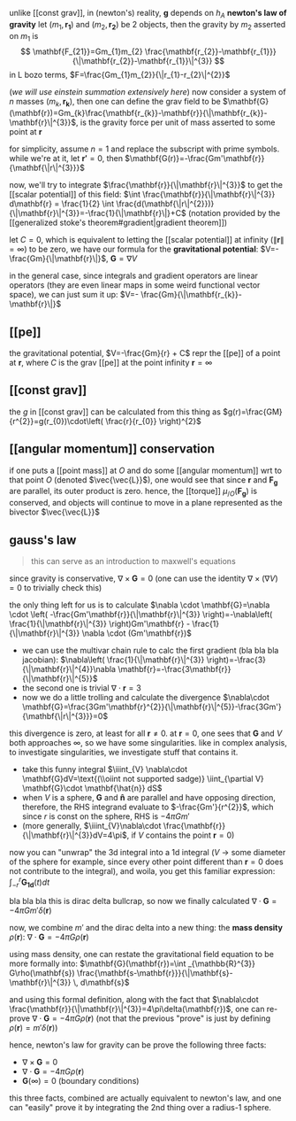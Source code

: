 unlike [[const grav]], in (newton's) reality, $\mathbf{g}$ depends on $h_{A}$
**newton's law of gravity**
let $(m_{1}, \mathbf{r_{1}})$ and $(m_{2}, \mathbf{r_{2}})$ be 2 objects, then the gravity by $m_{2}$ asserted on $m_{1}$ is
$$
\mathbf{F_{21}}=Gm_{1}m_{2} \frac{\mathbf{r_{2}}-\mathbf{r_{1}}}{\|\mathbf{r_{2}}-\mathbf{r_{1}}\|^{3}}
$$
in L bozo terms, $F=\frac{Gm_{1}m_{2}}{\|r_{1}-r_{2}\|^{2}}$

(*we will use einstein summation extensively here*)
now consider a system of $n$ masses $(m_{k},\mathbf{r_{k}})$, then one can define the grav field to be $\mathbf{G}(\mathbf{r})=Gm_{k}\frac{\mathbf{r_{k}}-\mathbf{r}}{\|\mathbf{r_{k}}-\mathbf{r}\|^{3}}$, is the gravity force per unit of mass asserted to some point at $\mathbf{r}$

for simplicity, assume $n=1$ and replace the subscript with prime symbols. while we're at it, let $\mathbf{r'}=0$, then $\mathbf{G(r)}=-\frac{Gm'\mathbf{r}}{\mathbf{\|r\|^{3}}}$

now, we'll try to integrate $\frac{\mathbf{r}}{\|\mathbf{r}\|^{3}}$ to get the [[scalar potential]] of this field: $\int  \frac{\mathbf{r}}{\|\mathbf{r}\|^{3}} d\mathbf{r} = \frac{1}{2} \int \frac{d(\mathbf{\|r\|^{2}})}{\|\mathbf{r}\|^{3}}=-\frac{1}{\|\mathbf{r}\|}+C$ (notation provided by the [[generalized stoke's theorem#gradient|gradient theorem]])

let $C=0$, which is equivalent to letting the [[scalar potential]] at infinity ($\|\mathbf{r}\|=\infty$) to be zero, we have our formula for the **gravitational potential**: $V=-\frac{Gm}{\|\mathbf{r}\|}$, $\mathbf{G}=\nabla V$

in the general case, since integrals and gradient operators are linear operators (they are even linear maps in some weird functional vector space), we can just sum it up: $V=- \frac{Gm}{\|\mathbf{r_{k}}-\mathbf{r}\|}$

## [[pe]]
the gravitational potential, $V=-\frac{Gm}{r} + C$ repr the [[pe]] of a point at $\mathbf{r}$, where $C$ is the grav [[pe]] at the point infinity $\mathbf{r}=\infty$

## [[const grav]]
the $g$ in [[const grav]] can be calculated from this thing as
$g(r)=\frac{GM}{r^{2}}=g(r_{0})\cdot\left( \frac{r}{r_{0}} \right)^{2}$

## [[angular momentum]] conservation
if one puts a [[point mass]] at $O$ and do some [[angular momentum]] wrt to that point $O$ (denoted $\vec{\vec{L}}$), one would see that since $\mathbf{r}$ and $\mathbf{F_{g}}$ are parallel, its outer product is zero. hence, the [[torque]] $\mu_{/O}(\mathbf{F_{g}})$ is conserved, and objects will continue to move in a plane represented as the bivector $\vec{\vec{L}}$

## gauss's law

> this can serve as an introduction to maxwell's equations

since gravity is conservative, $\nabla \times \mathbf{G}=0$ (one can use the identity $\nabla \times (\nabla V)=0$ to trivially check this)

the only thing left for us is to calculate $\nabla \cdot \mathbf{G}=\nabla \cdot \left( -\frac{Gm'\mathbf{r}}{\|\mathbf{r}\|^{3}} \right)=-\nabla\left( \frac{1}{\|\mathbf{r}\|^{3}} \right)Gm'\mathbf{r} - \frac{1}{\|\mathbf{r}\|^{3}} \nabla \cdot (Gm'\mathbf{r})$
- we can use the multivar chain rule to calc the first gradient (bla bla bla jacobian): $\nabla\left( \frac{1}{\|\mathbf{r}\|^{3}} \right)=-\frac{3}{\|\mathbf{r}\|^{4}}\nabla \mathbf{r}=-\frac{3\mathbf{r}}{\|\mathbf{r}\|^{5}}$
- the second one is trivial $\nabla \cdot \mathbf{r}=3$
- now we do a little trolling and calculate the divergence  $\nabla\cdot \mathbf{G}=\frac{3Gm'\mathbf{r}^{2}}{\|\mathbf{r}\|^{5}}-\frac{3Gm'}{\mathbf{\|r\|^{3}}}=0$

this divergence is zero, at least for all $\mathbf{r} \neq 0$. at $\mathbf{r}=0$, one sees that $\mathbf{G}$ and $V$ both approaches $\infty$, so we have some singularities. like in complex analysis, to investigate singularities, we investigate stuff that contains it.

- take this funny integral $\iiint_{V} \nabla\cdot \mathbf{G}dV=\text{(\\oiint not supported sadge)} \iint_{\partial V} \mathbf{G}\cdot \mathbf{\hat{n}} dS$
- when $V$ is a sphere, $\mathbf{G}$ and $\mathbf{\hat{n}}$ are parallel and have opposing direction, therefore, the RHS integrand evaluate to $-\frac{Gm'}{r^{2}}$, which since $r$ is const on the sphere, RHS is $-4\pi Gm'$
- (more generally, $\iiint_{V}\nabla\cdot \frac{\mathbf{r}}{\|\mathbf{r}\|^{3}}dV=4\pi$, if $V$ contains the point $\mathbf{r}=0$)

now you can "unwrap" the 3d integral into a 1d integral ($V$ -> some diameter of the sphere for example, since every other point different than $\mathbf{r}=0$ does not contribute to the integral), and woila, you get this familiar expression: $\int _{-r}^{r} \mathbf{G_{1d}}(t) dt$

bla bla bla this is dirac delta bullcrap, so now we finally calculated $\nabla\cdot \mathbf{G}=-4\pi Gm'\delta(\mathbf{r})$

now, we combine $m'$ and the dirac delta into a new thing: the **mass density** $\rho(\mathbf{r})$: $\nabla\cdot \mathbf{G}=-4\pi G\rho(\mathbf{r})$

using mass density, one can restate the gravitational field equation to be more formally into: $\mathbf{G}(\mathbf{r})=\int _{\mathbb{R}^{3}} G\rho(\mathbf{s}) \frac{\mathbf{s-\mathbf{r}}}{\|\mathbf{s}-\mathbf{r}\|^{3}} \, d\mathbf{s}$

and using this formal definition, along with the fact that $\nabla\cdot \frac{\mathbf{r}}{\|\mathbf{r}\|^{3}}=4\pi\delta(\mathbf{r})$, one can re-prove $\nabla\cdot \mathbf{G}=-4\pi G\rho(\mathbf{r})$ (not that the previous "prove" is just by defining $\rho(\mathbf{r})=m'\delta(\mathbf{r})$)

hence, newton's law for gravity can be prove the following three facts:
- $\nabla \times \mathbf{G}=0$
- $\nabla\cdot \mathbf{G}=-4\pi G \rho(\mathbf{r})$
- $\mathbf{G}(\infty)=0$ (boundary conditions)

this three facts, combined are actually equivalent to newton's law, and one can "easily" prove it by integrating the 2nd thing over a radius-1 sphere.
